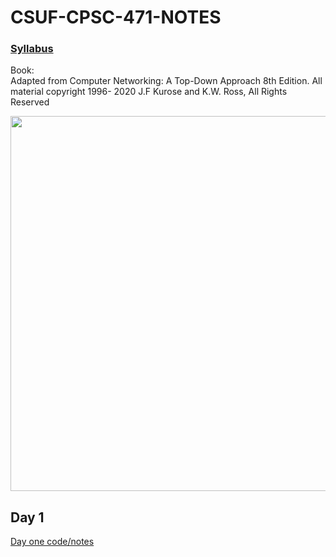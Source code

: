# CSUF-CPSC-471-NOTES
### [Syllabus](https://github.com/jlursenbach/CSUF-CPSC-471-NOTES/blob/main/CPSC471-04%2013740%20Fri%20700pm-945pm%20Fall%202022%20Syllabus.pdf)
Book:   
Adapted from Computer Networking: A Top-Down 
Approach 8th Edition.  All material copyright 1996-
2020 J.F Kurose and K.W. Ross, All Rights Reserved  

[<img src = "https://github.com/jlursenbach/CSUF-MATH-320-MATHEMATICAL-COMPUTATION-NOTES/blob/main/data/CPSC%20320%20card.jpg" width = "600">](https://github.com/jlursenbach/CSUF-MATH-320-MATHEMATICAL-COMPUTATION-NOTES/blob/main/data/CPSC%20320%20card.jpg)



## Day 1
[Day one code/notes](https://github.com/jlursenbach/CSUF-MATH-320-MATHEMATICAL-COMPUTATION-NOTES/blob/main/day_1.m)

